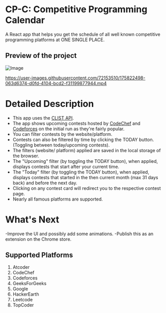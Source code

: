 # CP-C: Competitive Programming Calendar

A React app that helps you get the schedule of all well known competitive programming platforms at ONE SINGLE PLACE. 

## Preview of the project
![Image](https://user-images.githubusercontent.com/72153510/175822164-a82890fe-d92c-4318-ae17-d652a807644f.png)




https://user-images.githubusercontent.com/72153510/175822498-063d6374-d0fd-4104-bcd2-f31199877944.mp4




# Detailed Description
- This app uses the [CLIST API](https://www.clist.by).
- The app shows upcoming contests hosted by [CodeChef](https://www.codechef.com) and [Codeforces](https://www.codeforces.com) on the initial run as they're fairly popular. 
- You can filter contests by the website/platform.
- Contests can also be filtered by time by clicking the TODAY button. (Toggling between today/upcoming contests).
- The filters (website/ platform) applied are saved in the local storage of the browser.
- The "Upcoming" filter (by toggling the TODAY button), when applied, displays contests that start after your current time.
- The "Today" filter (by toggling the TODAY button), when applied, displays contests that started in the then current month (max 31 days back) and before the next day.
- Clicking on any contest card will redirect you to the respective contest page.
- Nearly all famous platforms are supported.

# What's Next
-Improve the UI and possibly add some animations.
-Publish this as an extension on the Chrome store.

## Supported Platforms
1) Atcoder
2) CodeChef
3) Codeforces
4) GeeksForGeeks
5) Google
6) HackerEarth
7) Leetcode
8) TopCoder
